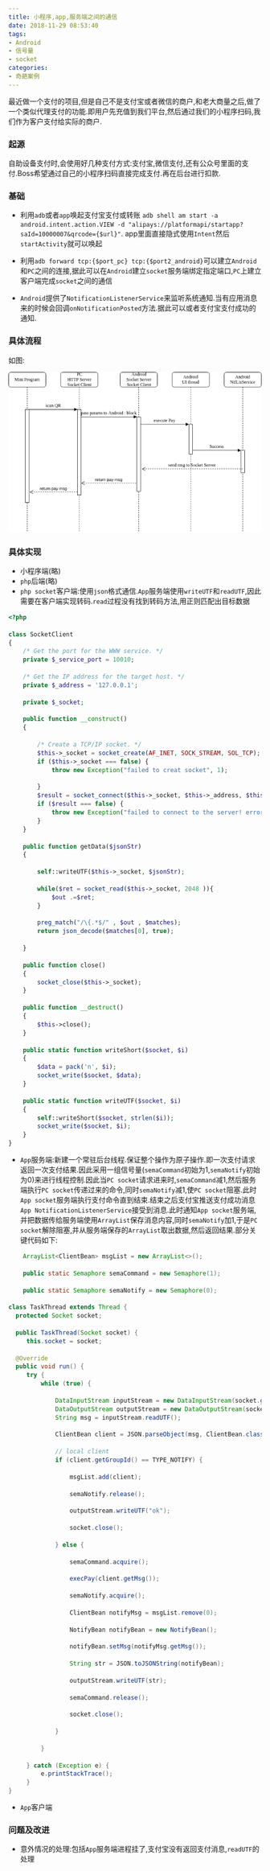 ```yaml
---
title: 小程序,app,服务端之间的通信
date: 2018-11-29 08:53:40
tags:
- Android
- 信号量
- socket 
categories:
- 奇葩案例
---
```


最近做一个支付的项目,但是自己不是支付宝或者微信的商户,和老大商量之后,做了一个类似代理支付的功能.即用户先充值到我们平台,然后通过我们的小程序扫码,我们作为客户支付给实际的商户.

<!-- more -->

### 起源
自助设备支付时,会使用好几种支付方式:支付宝,微信支付,还有公众号里面的支付.Boss希望通过自己的小程序扫码直接完成支付.再在后台进行扣款.

### 基础
- 利用`adb`或者`app`唤起支付宝支付或转账 `adb shell am start -a android.intent.action.VIEW -d "alipays://platformapi/startapp?saId=10000007&qrcode={$url}"`. app里面直接隐式使用`Intent`然后`startActivity`就可以唤起

- 利用`adb forward tcp:{$port_pc} tcp:{$port2_android}`可以建立`Android`和`PC`之间的连接,据此可以在`Android`建立`socket`服务端绑定指定端口,`PC`上建立客户端完成`socket`之间的通信

- `Android`提供了`NotificationListenerService`来监听系统通知.当有应用消息来的时候会回调`onNotificationPosted`方法.据此可以或者支付宝支付成功的通知.

### 具体流程
如图:

![小程序,服务器,Android设备支付生命周期](/images/img/pay_life_circle.png)

### 具体实现

- 小程序端(略)
- `php`后端(略)
- `php socket`客户端:使用`json`格式通信.`App`服务端使用`writeUTF`和`readUTF`,因此需要在客户端实现转码.`read`过程没有找到转码方法,用正则匹配出目标数据

```php
<?php

class SocketClient
{
    /* Get the port for the WWW service. */
    private $_service_port = 10010;

	/* Get the IP address for the target host. */
    private $_address = '127.0.0.1';

    private $_socket;

    public function __construct()
    {

        /* Create a TCP/IP socket. */
        $this->_socket = socket_create(AF_INET, SOCK_STREAM, SOL_TCP);
        if ($this->_socket === false) {
            throw new Exception("failed to creat socket", 1);

        }
        $result = socket_connect($this->_socket, $this->_address, $this->_service_port);
        if ($result === false) {
            throw new Exception("failed to connect to the server! error:" . socket_strerror(socket_last_error($this->_socket)) , 2);
        }
    }

    public function getData($jsonStr)
    {

        self::writeUTF($this->_socket, $jsonStr);

        while($ret = socket_read($this->_socket, 2048 )){
            $out .=$ret;
        }
        
        preg_match("/\{.*$/" , $out , $matches);
        return json_decode($matches[0], true);

    }

    public function close()
    {
        socket_close($this->_socket);
    }

    public function __destruct()
    {
        $this->close();
    }

    public static function writeShort($socket, $i)
    {
        $data = pack('n', $i);
        socket_write($socket, $data);
    }

    public static function writeUTF($socket, $i)
    {
        self::writeShort($socket, strlen($i));
        socket_write($socket, $i);
    }
}
```

- `App`服务端:新建一个常驻后台线程.保证整个操作为原子操作.即一次支付请求返回一次支付结果.因此采用一组信号量(`semaCommand`初始为1,`semaNotify`初始为0)来进行线程控制.因此当`PC socket`请求进来时,`semaCommand`减1,然后服务端执行`PC socket`传递过来的命令,同时`semaNotify`减1,使`PC socket`阻塞.此时`App socket`服务端执行支付命令直到结束.结束之后支付宝推送支付成功消息`App NotificationListenerService`接受到消息.此时通知`App socket`服务端,并把数据传给服务端使用`ArrayList`保存消息内容,同时`semaNotify`加1,于是`PC socket`解除阻塞,并从服务端保存的`ArrayList`取出数据,然后返回结果.部分关键代码如下:

```java
  	ArrayList<ClientBean> msgList = new ArrayList<>();

    public static Semaphore semaCommand = new Semaphore(1);

    public static Semaphore semaNotify = new Semaphore(0);

class TaskThread extends Thread {
  protected Socket socket;

  public TaskThread(Socket socket) {
     this.socket = socket;
  
  @Override
  public void run() {
     try {
         while (true) {

             DataInputStream inputStream = new DataInputStream(socket.getInputStream());
             DataOutputStream outputStream = new DataOutputStream(socket.getOutputStream());
             String msg = inputStream.readUTF();

             ClientBean client = JSON.parseObject(msg, ClientBean.class);

             // local client
             if (client.getGroupId() == TYPE_NOTIFY) {

                 msgList.add(client);

                 semaNotify.release();

                 outputStream.writeUTF("ok");

                 socket.close();

             } else {

                 semaCommand.acquire();

                 execPay(client.getMsg());

                 semaNotify.acquire();

                 ClientBean notifyMsg = msgList.remove(0);

                 NotifyBean notifyBean = new NotifyBean();

                 notifyBean.setMsg(notifyMsg.getMsg());

                 String str = JSON.toJSONString(notifyBean);

                 outputStream.writeUTF(str);

                 semaCommand.release();

                 socket.close();

             }

         }

     } catch (Exception e) {
         e.printStackTrace();
     }
}
```

- `App`客户端


### 问题及改进
- 意外情况的处理:包括`App`服务端进程挂了,支付宝没有返回支付消息,`readUTF`的处理
